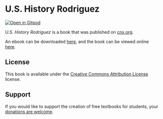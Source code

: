 # U.S. History Rodriguez

[![Open in Gitpod](https://gitpod.io/button/open-in-gitpod.svg)](https://gitpod.io/from-referrer/)

_U.S. History Rodriguez_ is a book that was published on [cnx.org](https://cnx.org/).

An ebook can be downloaded [here](https://github.com/cnx-user-books/cnxbook-u-s-history-rodriguez/releases/latest), and the book can be viewed online [here](https://github.com/cnx-user-books/cnxbook-u-s-history-rodriguez/releases/latest).

## License
This book is available under the [Creative Commons Attribution License](./LICENSE) license.

## Support
If you would like to support the creation of free textbooks for students, your [donations are welcome](https://riceconnect.rice.edu/donation/support-openstax-banner).
